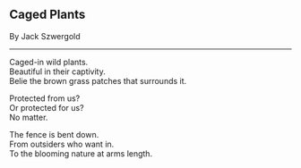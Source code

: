 ## Caged Plants

By Jack Szwergold

***

Caged-in wild plants.  
Beautiful in their captivity.  
Belie the brown grass patches that surrounds it.

Protected from us?  
Or protected for us?  
No matter.

The fence is bent down.  
From outsiders who want in.  
To the blooming nature at arms length.